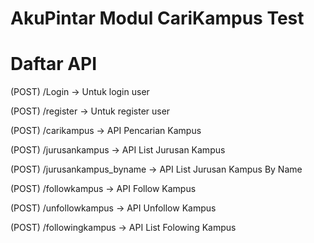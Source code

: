 # AkuPintar Modul CariKampus Test

# Daftar API
(POST) /Login -> Untuk login user

(POST) /register -> Untuk register user

(POST) /carikampus -> API Pencarian Kampus

(POST) /jurusankampus -> API List Jurusan Kampus

(POST) /jurusankampus_byname -> API List Jurusan Kampus By Name

(POST) /followkampus -> API Follow Kampus

(POST) /unfollowkampus -> API Unfollow Kampus

(POST) /followingkampus -> API List Folowing Kampus